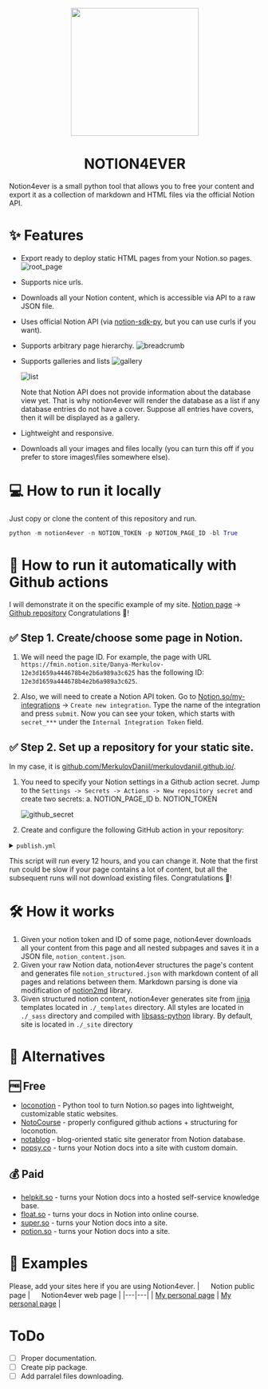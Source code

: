 <div align="center">
  <br>
  <img src="https://raw.githubusercontent.com/MerkulovDaniil/notion4ever/assets/cb.svg" width="256" alt="">
  <h1>NOTION4EVER</h1>
</div>

Notion4ever is a small python tool that allows you to free your content and export it as a collection of markdown and HTML files via the official Notion API.

# ✨ Features
* Export ready to deploy static HTML pages from your Notion.so pages.
    ![root_page](https://raw.githubusercontent.com/MerkulovDaniil/notion4ever/assets/root_page.png)
* Supports nice urls.
* Downloads all your Notion content, which is accessible via API to a raw JSON file. 
* Uses official Notion API (via [notion-sdk-py](https://github.com/ramnes/notion-sdk-py), but you can use curls if you want).
* Supports arbitrary page hierarchy.
    ![breadcrumb](https://raw.githubusercontent.com/MerkulovDaniil/notion4ever/assets/breadcrumb.png)
*  Supports galleries and lists
    ![gallery](https://raw.githubusercontent.com/MerkulovDaniil/notion4ever/assets/gallery.png)

    ![list](https://raw.githubusercontent.com/MerkulovDaniil/notion4ever/assets/list.png)

    Note that Notion API does not provide information about the database view yet. That is why notion4ever will render the database as a list if any database entries do not have a cover. Suppose all entries have covers, then it will be displayed as a gallery.
* Lightweight and responsive.
* Downloads all your images and files locally (you can turn this off if you prefer to store images\files somewhere else).

# 💻 How to run it locally
Just copy or clone the content of this repository and run.

```python
python -m notion4ever -n NOTION_TOKEN -p NOTION_PAGE_ID -bl True
``` 
# 🤖 How to run it automatically with Github actions
I will demonstrate it on the specific example of my site.
[Notion page](https://fmin.notion.site/Danya-Merkulov-12e3d1659a444678b4e2b6a989a3c625) -> [Github repository](https://github.com/MerkulovDaniil/merkulovdaniil.github.io/)
Congratulations 🤗!
## ✅ Step 1. Create/choose some page in Notion.
1. We will need the page ID. For example, the page with URL
`https://fmin.notion.site/Danya-Merkulov-12e3d1659a444678b4e2b6a989a3c625` has the following ID: `12e3d1659a444678b4e2b6a989a3c625`.

1. Also, we will need to create a Notion API token. Go to [Notion.so/my-integrations](https://www.notion.so/my-integrations) -> `Create new integration`. Type the name of the integration and press `submit`. Now you can see your token, which starts with `secret_***` under the `Internal Integration Token` field.

## ✅ Step 2. Set up a repository for your static site.
In my case, it is [github.com/MerkulovDaniil/merkulovdaniil.github.io/](https://github.com/MerkulovDaniil/merkulovdaniil.github.io/). 
1. You need to specify your Notion settings in a Github action secret. Jump to the `Settings -> Secrets -> Actions -> New repository secret` and create two secrets:
    a. NOTION_PAGE_ID
    b. NOTION_TOKEN

    ![github_secret](https://raw.githubusercontent.com/MerkulovDaniil/notion4ever/assets/github_secret.png)

1. Create and configure the following GitHub action in your repository:

<details> <summary><code>publish.yml</code></summary>        

```yaml
name: Deploy from Notion to Pages

# on: [workflow_dispatch]
on:
  schedule:
    - cron: "0 */12 * * *" 
    
jobs:
  download_old-generate-push:
    runs-on: ubuntu-latest
    
    steps:
        # Download packages
      - name: Submodule Update
        run: |
          wget https://dl.google.com/linux/direct/google-chrome-stable_current_amd64.deb
          sudo apt install ./google-chrome-stable_current_amd64.deb
          sudo apt-get update
          
      - name: Set up Python
        uses: actions/setup-python@v2
        with:
          python-version: 3.10.0
          
      - name: Download notion4ever
        uses: actions/checkout@v2
        with:
          repository: 'MerkulovDaniil/notion4ever'
          
      - name: Install packages
        run: pip install -r requirements.txt
        
      - name: Download current version of the site
        uses: actions/checkout@v2
        with:
          # HERE, YOU NEED TO PLACE YOUR REPOSITORY
          repository: 'MerkulovDaniil/merkulovdaniil.github.io'
          # TARGET BRANCH
          ref: main
          # THE FOLDER, WHERE NOTION4EVER EXPORTS YOUR CONTENT BY DEFAULT
          path: _site
          
      - name: Run notion4ever
        run: python -m notion4ever
        env:
            # HERE YOU NEED TO PLACE URL OF THE ROOT PAGE. PROBABLY IT IS "https://<username>.github.io"
            SITE_URL: "https://merkulov.top"
            NOTION_TOKEN: ${{secrets.NOTION_TOKEN}}
            NOTION_PAGE_ID: ${{secrets.NOTION_PAGE_ID}}
      
      - name: Deploy to Pages
        uses: JamesIves/github-pages-deploy-action@3.7.1
        with:
          GITHUB_TOKEN: ${{ secrets.GITHUB_TOKEN }}
          BRANCH: main
          FOLDER: _site
          COMMIT_MESSAGE: 🤖 Deployed via notion4ever.
``` 
</details>

This script will run every 12 hours, and you can change it. Note that the first run could be slow if your page contains a lot of content, but all the subsequent runs will not download existing files.
Congratulations 🤗!

# 🛠 How it works
1. Given your notion token and ID of some page, notion4ever downloads all your content from this page and all nested subpages and saves it in a JSON file, `notion_content.json`.
1. Given your raw Notion data, notion4ever structures the page's content and generates file `notion_structured.json` with markdown content of all pages and relations between them. Markdown parsing is done via modification of [notion2md](https://github.com/echo724/notion2md) library.
1. Given structured notion content, notion4ever generates site from [jinja](https://github.com/pallets/jinja/) templates located in `./_templates` directory. All styles are located in `./_sass` directory and compiled with [libsass-python](https://github.com/sass/libsass-python) library. By default, site is located in `./_site` directory

# 🌈 Alternatives
## 🆓 Free
* [loconotion](https://github.com/leoncvlt/loconotion) - Python tool to turn Notion.so pages into lightweight, customizable static websites.
* [NotoCourse](https://github.com/MerkulovDaniil/NotoCourse) - properly configured github actions + structuring for loconotion.
* [notablog](https://github.com/dragonman225/notablog) - blog-oriented static site generator from Notion database.
* [popsy.co](popsy.co) - turns your Notion docs into a site with custom domain.

## 💰 Paid
* [helpkit.so](helpkit.so) - turns your Notion docs into a hosted self-service knowledge base. 
* [float.so](float.so) - turns your docs in Notion into online course.
* [super.so](super.so) - turns your Notion docs into a site.
* [potion.so](https://potion.so/) - turns your Notion docs into a site.

# 🦄 Examples
Please, add your sites here if you are using Notion4ever.
| <img src="https://raw.githubusercontent.com/MerkulovDaniil/notion4ever/assets/notion_logo.svg" width="15" height="15"> Notion public page | <img src="https://raw.githubusercontent.com/MerkulovDaniil/notion4ever/assets/cb.svg" width="15" height="15"> Notion4ever web page  |
|---|---|
| [My personal page](https://fmin.notion.site/Danya-Merkulov-12e3d1659a444678b4e2b6a989a3c625)  |  [My personal page](https://merkulov.top) |

# ToDo
- [ ] Proper documentation.
- [ ] Create pip package.
- [ ] Add parralel files downloading.
